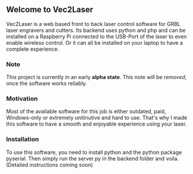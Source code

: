 ## Welcome to Vec2Laser

Vec2Laser is a web based front to back laser control software for GRBL laser engravers and cutters. Its backend uses python and php and can be installed on a Raspberry Pi connected to the USB-Port of the laser to even enable wireless control. Or it can all be installed on your laptop to have a complete experience.

### Note

This project is currently in an early **alpha state**. This note will be _removed_, once the software works reliably.

### Motivation

Most of the available software for this job is either outdated, paid, Windows-only or extremely unitinutive and hard to use. That's why I made this software to have a smooth and enjoyable experience using your laser.

### Installation

To use this software, you need to install python and the python package pyserial. Then simply run the server.py in the backend folder and voila.
(Detailed instructions coming soon)
